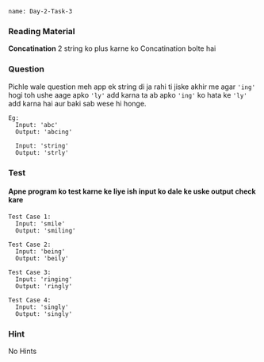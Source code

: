```ngMeta
name: Day-2-Task-3
```

### Reading Material
**Concatination**
2 string ko plus karne ko Concatination bolte hai

### Question
Pichle wale question meh app ek string di ja rahi ti jiske akhir me agar `'ing'` hogi toh ushe aage apko `'ly'` add karna ta ab apko `'ing'` ko hata ke `'ly'` add karna hai aur baki sab wese hi honge.

```
Eg:
  Input: 'abc'
  Output: 'abcing'

  Input: 'string'
  Output: 'strly'
```

### Test
#### Apne program ko test karne ke liye ish input ko dale ke uske output check kare

```
Test Case 1:
  Input: 'smile'
  Output: 'smiling'
```

```
Test Case 2:
  Input: 'being'
  Output: 'beily'
```

```
Test Case 3:
  Input: 'ringing'
  Output: 'ringly'
```

```
Test Case 4:
  Input: 'singly'
  Output: 'singly'
```

### Hint
No Hints
<!-- string ko maniplute kese karte ha Yeh search karo. -->
